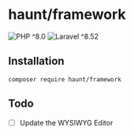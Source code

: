 # haunt/framework

![PHP ^8.0](https://img.shields.io/badge/PHP-%5E8.0-787CB5?style=for-the-badge&logo=php)
![Laravel ^8.52](https://img.shields.io/badge/Laravel-%5E8.52-fb503b?style=for-the-badge&logo=laravel)

## Installation
`composer require haunt/framework`

## Todo
- [ ] Update the WYSIWYG Editor
